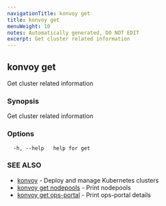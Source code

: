```yaml
---
navigationTitle: konvoy get
title: konvoy get
menuWeight: 10
notes: Automatically generated, DO NOT EDIT
excerpt: Get cluster related information
---
```


## konvoy get

Get cluster related information

### Synopsis

Get cluster related information

### Options

```
  -h, --help   help for get
```

### SEE ALSO

* [konvoy](../)	 - Deploy and manage Kubernetes clusters
* [konvoy get nodepools](./konvoy-get-nodepools/)	 - Print nodepools
* [konvoy get ops-portal](./konvoy-get-ops-portal/)	 - Print ops-portal details

